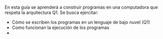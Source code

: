 En esta guía se aprenderá a construir programas en una computadora que respeta la arquitectura Q1. Se busca ejercitar:
* Cómo se escriben los programas en un lenguaje de bajo nuvel (Q1)
* Como funcionan la ejecución de los programas
* 